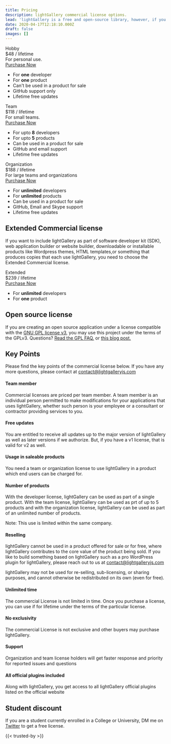 ```yaml
---
title: Pricing
description: lightGallery commercial license options.
lead: 'lightGallery is a free and open-source library, however, if you are using the library for business, commercial sites, projects, and applications, choose the commercial license to keep your source proprietary, to yourself. '
date: 2020-04-17T12:18:10.000Z
draft: false
images: []
---
```


<div class="container-xl">
    <div class="price-container"></div>
    <div class="pricing-list justify-content-center">
        <div class="pricing-list-item">
            <div class="pricing-type">Hobby</div>
            <div class="pricing-cost" data-pd-original-price="48" data-pd-rel="hobby">
                <span data-pd-price-formatted>$48</span> <span class="pricing-cost-label">/ lifetime</span> <span class="pricing-original"   data-pd-original-price-display="48" data-pd-rel="hobby"><span data-pd-price-formatted></span></span>
            </div>
            <div class="pricing-desc">
                For personal use.
            </div>
            <div class="d-grid pricing-btn-wrap">
                <a href="https://sachin.lemonsqueezy.com/buy/8ed0fa81-9ff3-467b-9f01-cc5d2b0effd0" target="_blank"  class="btn btn-outline-primary">Purchase Now</a>
            </div>
            <ul class="pricing-terms">
                <li>For <b>one</b> developer</li>
                <li>For <b>one</b> product</li>
                <li>Can't be used in a product for sale</li>
                <li>GitHub support only</li>
                <li>Lifetime free updates</li>
            </ul>
        </div>
        <div class="pricing-list-item">
            <div class="pricing-type">Team</div>
            <div class="pricing-cost" data-pd-original-price="118" data-pd-rel="standard">
                <span data-pd-price-formatted>$118</span> <span class="pricing-cost-label">/ lifetime <span class="pricing-original" data-pd-original-price-display="118"  data-pd-rel="standard"><span data-pd-price-formatted></span></span>
            </div>
            <div class="pricing-desc">
                For small teams.
            </div>
            <div class="d-grid pricing-btn-wrap">
                <a href="https://sachin.lemonsqueezy.com/buy/4fda7194-9958-4370-9a34-fa56146c29fe" target="_blank" class="btn btn-outline-primary">Purchase Now</a>
            </div>
            <ul class="pricing-terms">
                <li>For upto <b>8</b> developers</li>
                <li>For upto <b>5</b> products</li>
                <li>Can be used in a product for sale</li>
                <li>GitHub and email support</li>
                <li>Lifetime free updates</li>
            </ul>
        </div>
        <div class="pricing-list-item">
            <div class="pricing-type">Organization</div>
            <div class="pricing-cost" data-pd-rel="organization" data-pd-original-price="188">
                <span data-pd-price-formatted>$188</span> <span class="pricing-cost-label">/ lifetime <span class="pricing-original"   data-pd-original-price-display="188"  data-pd-rel="organization"><span data-pd-price-formatted></span></span>
            </div>
            <div class="pricing-desc">
                For large teams and organizations
            </div>
            <div class="d-grid pricing-btn-wrap">
                <a href="https://sachin.lemonsqueezy.com/buy/dd865021-e705-4327-ae2f-8b835414b01b" target="_blank" class="btn btn-outline-primary">Purchase Now</a>
            </div>
            <ul class="pricing-terms">
                <li>For <b>unlimited</b> developers</li>
                <li>For <b>unlimited</b> products</li>
                <li>Can be used in a product for sale</li>
                <li>GitHub, Email and Skype support</li>
                <li>Lifetime free updates</li>
            </ul>
        </div>
    </div>
</div>
<div class="container-xl pricing-section">
    <div class="row justify-content-center">
        <div class="col-md-6">
            <h2 class="align-center">Extended Commercial license</h2>
            <p>If you want to include lightGallery as part of software developer kit (SDK), web application builder or website builder, downloadable or installable products like Wordpress themes, HTML templates,or something that produces copies that each use lightGallery, you need to choose the Extended Commercial license.
        </div>
    </div>
    <div class="pricing-list justify-content-center">
        <div class="pricing-list-item pricing-list-item-colored">
            <div class="pricing-type">Extended</div>
            <div class="pricing-cost" data-pd-original-price="239" data-pd-rel="extended">
                <span data-pd-price-formatted>$239</span> <span class="pricing-cost-label">/ lifetime <span class="pricing-original"   data-pd-original-price-display="239" data-pd-rel="extended"><span data-pd-price-formatted></span></span>
            </div>
            <div class="d-grid pricing-btn-wrap">
                <a href="https://sachin.lemonsqueezy.com/buy/2f129e78-4f58-4166-93af-3e13fedb9101" target="_blank" class="btn btn-white">Purchase Now</a>
            </div>
            <ul class="pricing-terms">
                <li>For <b>unlimited</b> developers</li>
                <li>For <b>one</b> product</li>
            </ul>
        </div>
    </div>
</div>
<div class="container-xl pricing-section">
    <div class="row justify-content-center">
        <div class="col-md-6">
            <h2 class="align-center">Open source license</h2>
            <p>If you are creating an open source application under a license compatible with the <a target="_blank" href="https://www.gnu.org/licenses/gpl-3.0.html">GNU GPL license v3</a>, you may use this project under the terms of the GPLv3. Questions? <a target="_blank" href="https://www.gnu.org/licenses/gpl-faq.html#GPLRequireSourcePostedPublic">Read the GPL FAQ.</a> or <a target="_blank" href="http://greendrake.info/publications/js-gpl">this blog post.</a></p>
        </div>
    </div>
</div>

<div class="container-xl pricing-section">
    <div class="row justify-content-center pricing-points">
        <div class="col-md-6">
            <h2 class="align-center">Key Points</h2>
            <p>Please find the key points of the commercial license below. If you have any more questions, please contact at <a href="mailto:contact@lightgalleryjs.com">contact@lightgalleryjs.com</a></p>
            <div class="pricing-points-item">
                <h4>Team member</h4>
                <p>Commercial licenses are priced per team member. A team member is an individual person permitted to make modifications for your applications that uses lightGallery, whether such person is your employee or a consultant or contractor providing services to you.</p>
            </div>
            <div class="pricing-points-item">
                <h4>Free updates</h4>
                <p>You are entitled to receive all updates up to the major version of lightGallery as well as later versions if we authorize. But, if you have a v1 license, that is valid for v2 as well.</p>
            </div>
            <div class="pricing-points-item">
                <h4>Usage in saleable products</h4>
                <p>You need a team or organization license to use lightGallery in a product which end users can be charged for.</p>
            </div>
            <div class="pricing-points-item">
                <h4>Number of products</h4>
                <p>With the developer license, lightGallery can be used as part of a single product. With the team license, lightGallery can be used as prt of up to 5 products and with the organization license, lightGallery can be used as part of an unlimited number of products. </p>
                <p>Note: This use is limited within the same company. </p>
            </div>
            <div class="pricing-points-item">
                <h4>Reselling</h4>
                <p>lightGallery cannot be used in a product offered for sale or for free, where lightGallery contributes to the core value of the product being sold. If you like to build something based on lightGallery such as a pro WordPress plugin for lightGallery, please reach out to us at <a href="mailto:contact@lightgalleryjs.com">contact@lightgalleryjs.com</a></p>
                <p>lightGallery may not be used for re-selling, sub-licensing, or sharing purposes, and cannot otherwise be redistributed on its own (even for free).</p>
            </div>
            <div class="pricing-points-item">
                <h4>Unlimited time</h4>
                <p>The commercial License is not limited in time. Once you purchase a license, you can use if for lifetime under the terms of the particular license.</p>
            </div>
            <div class="pricing-points-item">
                <h4>No exclusivity</h4>
                <p>The commercial License is not exclusive and other buyers may purchase lightGallery.</p>
            </div>
            <div class="pricing-points-item">
                <h4>Support</h4>
                <p>Organization and team license holders will get faster response and priority for reported issues and questions</p>
            </div>
            <div class="pricing-points-item">
                <h4>All official plugins included</h4>
                <p>Along with lightGallery, you get access to all lightGallery official plugins listed on the official website</p>
            </div>
        </div>
    </div>
</div>
<div class="container-xl pricing-section">
    <div class="row justify-content-center pricing-points">
        <div class="col-md-6">
            <h2 class="align-center">Student discount </h2>
            <p>If you are a student currently enrolled in a College or University, DM me on <a href="https://twitter.com/SachinNeravath">Twitter</a> to get a free license.</p>
        </div>
    </div>
</div>

{{< trusted-by >}}
